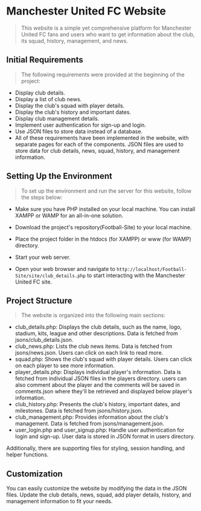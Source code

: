 # Manchester United FC Website
> This website is a simple yet comprehensive platform for Manchester United FC fans and users who want to get information about the club, its squad, history, management, and news.

## Initial Requirements
> The following requirements were provided at the beginning of the project:

- Display club details.
- Display a list of club news.
- Display the club's squad with player details.
- Display the club's history and important dates.
- Display club management details.
- Implement user authentication for sign-up and login.
- Use JSON files to store data instead of a database.
- All of these requirements have been implemented in the website, with separate pages for each of the components. JSON files are used to store data for club details, news, squad, history, and management information.

## Setting Up the Environment
> To set up the environment and run the server for this website, follow the steps below:

- Make sure you have PHP installed on your local machine. You can install XAMPP or WAMP for an all-in-one solution.

- Download the project's repository(Football-Site) to your local machine.

- Place the project folder in the htdocs (for XAMPP) or www (for WAMP) directory.

- Start your web server.

- Open your web browser and navigate to `http://localhost/Football-Site/site/club_details.php` to start interacting with the Manchester United FC site.

## Project Structure
> The website is organized into the following main sections:

- club_details.php: Displays the club details, such as the name, logo, stadium, kits, league and other descriptions. Data is fetched from jsons/club_details.json.
- club_news.php: Lists the club news items. Data is fetched from jsons/news.json. Users can click on each link to read more.
- squad.php: Shows the club's squad with player details. Users can click on each player to see more information. 
- player_details.php: Displays individual player's information. Data is fetched from individual JSON files in the players directory. users can also comment about the player and the comments will be saved in comments.json where they'll be retrieved and displayed below player's information.
- club_history.php: Presents the club's history, important dates, and milestones. Data is fetched from jsons/history.json.
- club_management.php: Provides information about the club's management. Data is fetched from jsons/management.json.
- user_login.php and user_signup.php: Handle user authentication for login and sign-up. User data is stored in JSON format in users directory.

Additionally, there are supporting files for styling, session handling, and helper functions.

## Customization
You can easily customize the website by modifying the data in the JSON files. Update the club details, news, squad, add player details, history, and management information to fit your needs.

